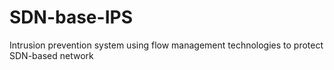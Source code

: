 # SDN-base-IPS
Intrusion prevention system using flow management technologies to protect SDN-based network
